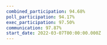 ```yaml
---
combined_participation: 94.68%
poll_participation: 94.17%
exec_participation: 97.50%
communication: 97.87%
start_date: 2022-03-07T00:00:00.000Z
---
```


